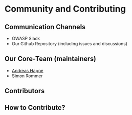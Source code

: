 # Community and Contributing

## Communication Channels

- OWASP Slack
- Our Github Repository (including issues and discussions)

## Our Core-Team (maintainers)

- [Andreas Happe](mailto:andreas.happe@owasp.org)
- Simon Rommer

## Contributors

## How to Contribute?
